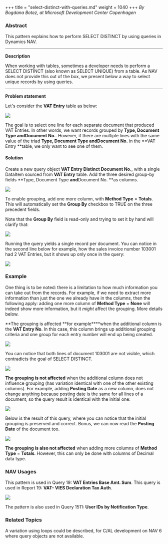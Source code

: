 +++
title = "select-distinct-with-queries.md"
weight = 1040
+++
_By Bogdana Botez, at Microsoft Development Center Copenhagen_

### **Abstract**

This pattern explains how to perform SELECT DISTINCT by using queries in Dynamics NAV.

****

**Description**

When working with tables, sometimes a developer needs to perform a SELECT DISTINCT (also known as SELECT UNIQUE) from a table. As NAV does not provide this out of the box, we present below a way to select unique records by using queries.

****

**Problem statement**

Let's consider the **VAT Entry** table as below: [  
][anchor0]

[![ ][image0]][anchor1]

The goal is to select one line for each separate document that produced VAT Entries. In other words, we want records grouped by **Type, Document Type **and**Document No.**. However, if there are multiple lines with the same value of the triad **Type, Document Type **and**Document No.** in the **VAT Entry **table, we only want to see one of them.

#### **Solution**

Create a new query object **VAT Entry Distinct Document No.**, with a single DataItem sourced from **VAT Entry** table. Add the three desired group-by fields **Type, Document Type **and**Document No. **as columns.

[![ ][image1]][anchor2] 

To enable grouping, add one more column, with **Method Type** = **Totals**. This will automatically set the **Group By** checkbox to TRUE on the three precedent fields.

Note that the **Group By** field is read-only and trying to set it by hand will clarify that:

[![ ][image2]][anchor3]

Running the query yields a single record per document. You can notice in the second line below for example, how the sales invoice number 103001 had 2 VAT Entries, but it shows up only once in the query:

[![ ][image3]][anchor4] 

### **Example**

One thing is to be noted: there is a limitation to how much information you can take out from the records. For example, if we need to extract more information than just the one we already have in the columns, then the following apply: adding one more column of **Method Type** = **None** will indeed show more information, but it _might_ affect the grouping. More details below.

**The grouping is affected **for example****when the additional column is the **VAT Entry No**. In this case, this column brings up additional grouping criteria and one group for each entry number will end up being created.

[![ ][image4]][anchor5]

You can notice that both lines of document 103001 are not visible, which contradicts the goal of SELECT DISTINCT.

[![ ][image5]][anchor6] 

**The grouping is not affected** when the additional column does not influence grouping (has variation identical with one of the other existing columns). For example, adding **Posting Date** as a new column, does not change anything because posting date is the same for all lines of a document, so the query result is identical with the initial one:

[![ ][image6]][anchor7] 

Below is the result of this query, where you can notice that the initial grouping is preserved and correct. Bonus, we can now read the **Posting Date** of the document too.

[![ ][image7]][anchor8] 

**The grouping is also not affected** when adding more columns of **Method Type** = **Totals**. However, this can only be done with columns of Decimal data type.

### **NAV Usages**

This pattern is used in Query 19: **VAT Entries Base Amt. Sum**. This query is used in Report 19: **VAT- VIES Declaration Tax Auth**.

[![ ][image8]][anchor9] 

The pattern is also used in Query 1511: **User IDs by Notification Type**.  

  
### **Related Topics**

A variation using loops could be described, for C/AL development on NAV 6 where query objects are not available.



[anchor0]: https://microsoft.sharepoint.com/teams/DynamicsNAV/Wiki/Nav%20Wiki%20Documents/NAV%20App%20Patterns/NAV%20App%20Patterns%20for%20Review/Table%20Select%20Distinct.docx#_msocom_1
[anchor1]: 6521.clip_5F00_image001.png
[anchor2]: clip_5F00_image002.png
[anchor3]: clip_5F00_image003.png
[anchor4]: clip_5F00_image004.png
[anchor5]: clip_5F00_image005.png
[anchor6]: clip_5F00_image006.png
[anchor7]: clip_5F00_image007.png
[anchor8]: clip_5F00_image008.png
[anchor9]: Untitled-picture.png


[image0]: 6521.clip_5F00_image001.png
[image1]: clip_5F00_image002.png
[image2]: clip_5F00_image003.png
[image3]: clip_5F00_image004.png
[image4]: clip_5F00_image005.png
[image5]: clip_5F00_image006.png
[image6]: clip_5F00_image007.png
[image7]: clip_5F00_image008.png
[image8]: Untitled-picture.png
